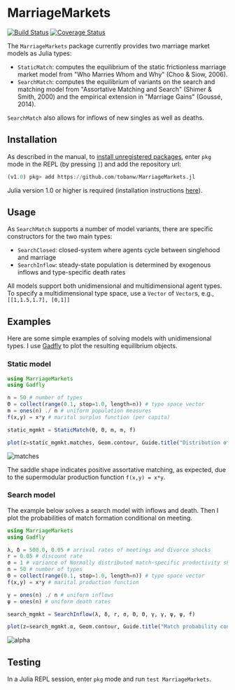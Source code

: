 # MarriageMarkets

[![Build Status](https://travis-ci.org/tobanw/MarriageMarkets.jl.svg?branch=master)](https://travis-ci.org/tobanw/MarriageMarkets.jl)
[![Coverage Status](https://coveralls.io/repos/github/tobanw/MarriageMarkets.jl/badge.svg?branch=master)](https://coveralls.io/github/tobanw/MarriageMarkets.jl?branch=master)

The `MarriageMarkets` package currently provides two marriage market models as Julia types:

- `StaticMatch`: computes the equilibrium of the static frictionless marriage market model from "Who Marries Whom and Why" (Choo & Siow, 2006).
- `SearchMatch`: computes the equilibrium of variants on the search and matching model from "Assortative Matching and Search" (Shimer & Smith, 2000) and the empirical extension in "Marriage Gains" (Goussé, 2014).

`SearchMatch` also allows for inflows of new singles as well as deaths.

## Installation

As described in the manual, to [install unregistered packages][unregistered], enter `pkg` mode in the REPL (by pressing `]`) and add the repository url:

```julia
(v1.0) pkg> add https://github.com/tobanw/MarriageMarkets.jl
```

Julia version 1.0 or higher is required (installation instructions [here][version]).

## Usage

As `SearchMatch` supports a number of model variants, there are specific constructors for the two main types:

* `SearchClosed`: closed-system where agents cycle between singlehood and marriage
* `SearchInflow`: steady-state population is determined by exogenous inflows and type-specific death rates

All models support both unidimensional and multidimensional agent types.
To specify a multidimensional type space, use a `Vector` of `Vector`s, e.g., `[[1,1.5,1.7], [0,1]]`

## Examples

Here are some simple examples of solving models with unidimensional types.
I use [Gadfly][gadfly] to plot the resulting equilibrium objects.

### Static model

```julia
using MarriageMarkets
using Gadfly

n = 50 # number of types
Θ = collect(range(0.1, stop=1.0, length=n)) # type space vector
m = ones(n) ./ n # uniform population measures
f(x,y) = x*y # marital surplus function (per capita)

static_mgmkt = StaticMatch(Θ, Θ, m, m, f)

plot(z=static_mgmkt.matches, Geom.contour, Guide.title("Distribution of matches"))
```

![matches](https://user-images.githubusercontent.com/667531/47978860-d9d14980-e074-11e8-83bd-c172e0045275.png)

The saddle shape indicates positive assortative matching, as expected, due to the supermodular production function `f(x,y) = x*y`.


### Search model

The example below solves a search model with inflows and death.
Then I plot the probabilities of match formation conditional on meeting.

```julia
using MarriageMarkets
using Gadfly

λ, δ = 500.0, 0.05 # arrival rates of meetings and divorce shocks
r = 0.05 # discount rate
σ = 1 # variance of Normally distributed match-specific productivity shocks
n = 50 # number of types
Θ = collect(range(0.1, stop=1.0, length=n)) # type space vector
f(x,y) = x*y # marital production function

γ = ones(n) ./ n # uniform inflows
ψ = ones(n) # uniform death rates

search_mgmkt = SearchInflow(λ, δ, r, σ, Θ, Θ, γ, γ, ψ, ψ, f)

plot(z=search_mgmkt.α, Geom.contour, Guide.title("Match probability conditional on meeting"))
```

![alpha](https://user-images.githubusercontent.com/667531/47978863-e05fc100-e074-11e8-9537-c35ae266aba3.png)


## Testing

In a Julia REPL session, enter `pkg` mode and run `test MarriageMarkets`.


[unregistered]:https://docs.julialang.org/en/latest/stdlib/Pkg/#Adding-unregistered-packages-1
[version]:http://julialang.org/downloads/platform.html
[gadfly]:http://gadflyjl.org/stable/
